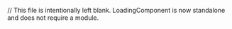 // This file is intentionally left blank. LoadingComponent is now standalone and does not require a module.
